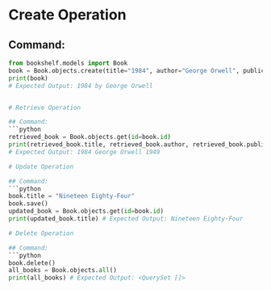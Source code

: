 # Create Operation

## Command:
```python
from bookshelf.models import Book
book = Book.objects.create(title="1984", author="George Orwell", publication_year=1949)
print(book)
# Expected Output: 1984 by George Orwell


# Retrieve Operation

## Command:
```python
retrieved_book = Book.objects.get(id=book.id)
print(retrieved_book.title, retrieved_book.author, retrieved_book.publication_year)
# Expected Output: 1984 George Orwell 1949

# Update Operation

## Command:
```python
book.title = "Nineteen Eighty-Four"
book.save()
updated_book = Book.objects.get(id=book.id)
print(updated_book.title) # Expected Output: Nineteen Eighty-Four

# Delete Operation

## Command:
```python
book.delete()
all_books = Book.objects.all()
print(all_books) # Expected Output: <QuerySet []>